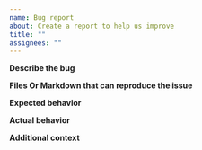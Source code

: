 ```yaml
---
name: Bug report
about: Create a report to help us improve
title: ""
assignees: ""
---
```


<!-- Feel free to skip the sections if they are not applicable. -->

**Describe the bug**

<!-- A clear and concise description of what the bug is. -->

**Files Or Markdown that can reproduce the issue**


**Expected behavior**

<!-- What's the expected behavior? -->

**Actual behavior**

<!-- What's the actual behavior? -->

**Additional context**

<!-- Add any other context about the problem here. -->
